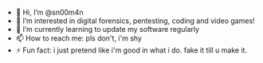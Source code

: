 - 👋 Hi, I’m @sn00m4n
- 👀 I’m interested in digital forensics, pentesting, coding and video games!
- 🌱 I’m currently learning to update my software regularly
- 📫 How to reach me: pls don't, i'm shy
- ⚡ Fun fact: i just pretend like i'm good in what i do. fake it till u make it.

<!---
sn00m4n/sn00m4n is a ✨ special ✨ repository because its `README.md` (this file) appears on your GitHub profile.
You can click the Preview link to take a look at your changes.
--->
